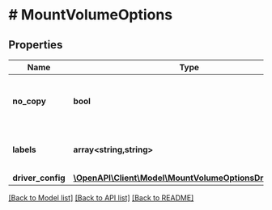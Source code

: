 # # MountVolumeOptions

## Properties

Name | Type | Description | Notes
------------ | ------------- | ------------- | -------------
**no_copy** | **bool** | Populate volume with data from the target. | [optional] [default to false]
**labels** | **array<string,string>** | User-defined key/value metadata. | [optional]
**driver_config** | [**\OpenAPI\Client\Model\MountVolumeOptionsDriverConfig**](MountVolumeOptionsDriverConfig.md) |  | [optional]

[[Back to Model list]](../../README.md#models) [[Back to API list]](../../README.md#endpoints) [[Back to README]](../../README.md)
